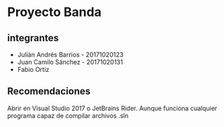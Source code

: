 # Proyecto Banda

## integrantes 
  - Julián Andrés Barrios - 20171020123
  - Juan Camilo Sánchez - 20171020131
  - Fabio Ortíz

## Recomendaciones
Abrir en Visual Studio 2017 o JetBrains Rider. Aunque funciona cualquier programa capaz de compilar archivos .sln
